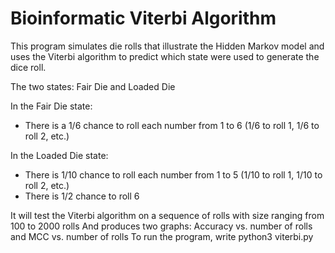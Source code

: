 # Bioinformatic Viterbi Algorithm
This program simulates die rolls that illustrate the Hidden Markov model and uses the Viterbi algorithm to predict which state were used to generate the dice roll.

The two states: Fair Die and Loaded Die

In the Fair Die state: 
- There is a 1/6 chance to roll each number from 1 to 6 (1/6 to roll 1, 1/6 to roll 2, etc.)

In the Loaded Die state:
- There is 1/10 chance to roll each number from 1 to 5 (1/10 to roll 1, 1/10 to roll 2, etc.)
- There is 1/2 chance to roll 6

It will test the Viterbi algorithm on a sequence of rolls with size ranging from 100 to 2000 rolls
And produces two graphs: Accuracy vs. number of rolls and MCC vs. number of rolls
To run the program, write
  python3 viterbi.py
  
